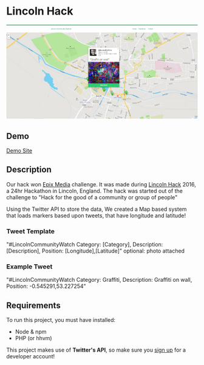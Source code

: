 # Lincoln Hack

![Screenshot](screenshot.png)
## Demo
[Demo Site](https://burnsy.github.io/LincolnHack/)
## Description

Our hack won [Epix Media](https://www.epixmedia.co.uk/blog/up-all-night-to-get-hacky/) challenge. It was made during [Lincoln Hack](lincolnhack.org) 2016, a 24hr Hackathon in Lincoln, England. The hack was started out of the challenge to "Hack for the good of a community or group of people"

Using the Twitter API to store the data, We created a Map based system that loads markers based upon tweets, that have longitude and latitude!

### Tweet Template
"#LincolnCommunityWatch Category: [Category], Description: [Description], Position: [Longitude],[Latitude]" optional: photo attached

### Example Tweet
"#LincolnCommunityWatch Category: Graffiti, Description: Graffiti on wall, Position: -0.545291,53.227254"

## Requirements

To run this project, you must have installed:

- Node & npm
- PHP (or hhvm)

This project makes use of **Twitter's API**, so make sure you [sign up](https://dev.twitter.com) for a developer account!

